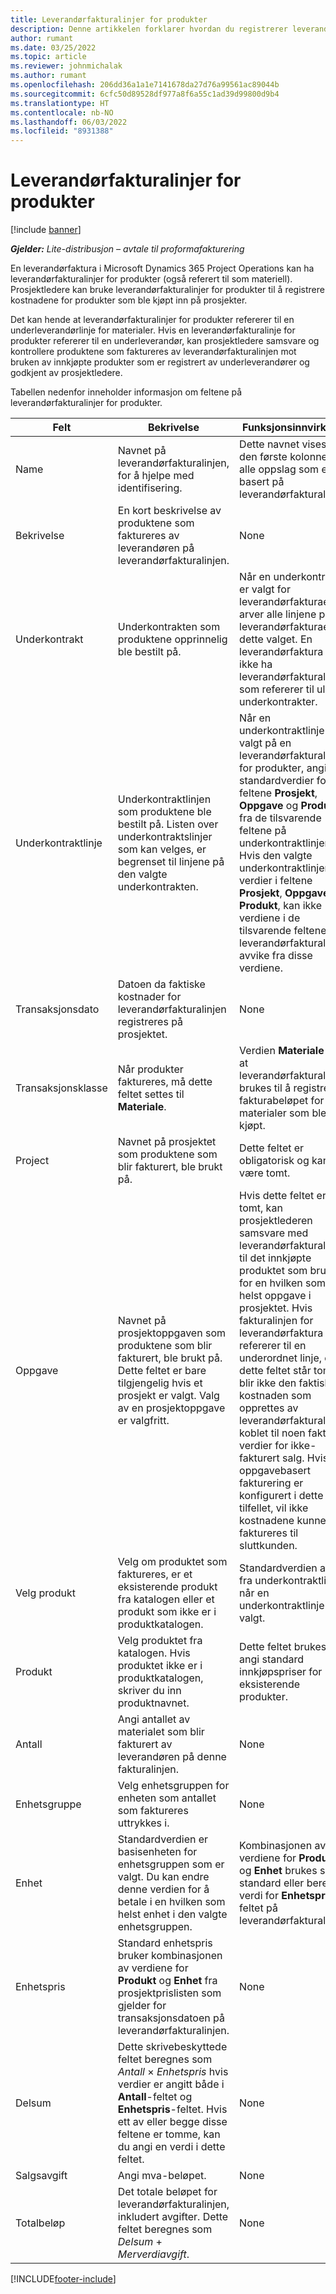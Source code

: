 ```yaml
---
title: Leverandørfakturalinjer for produkter
description: Denne artikkelen forklarer hvordan du registrerer leverandørfakturalinjer for produkter og bruker de forskjellige feltene til å registrere produktkjøp fra leverandører.
author: rumant
ms.date: 03/25/2022
ms.topic: article
ms.reviewer: johnmichalak
ms.author: rumant
ms.openlocfilehash: 206dd36a1a1e7141678da27d76a99561ac89044b
ms.sourcegitcommit: 6cfc50d89528df977a8f6a55c1ad39d99800d9b4
ms.translationtype: HT
ms.contentlocale: nb-NO
ms.lasthandoff: 06/03/2022
ms.locfileid: "8931388"
---
```

# <a name="vendor-invoice-lines-for-products"></a>Leverandørfakturalinjer for produkter

[!include [banner](../../includes/dataverse-preview.md)]

_**Gjelder:** Lite-distribusjon – avtale til proformafakturering_

En leverandørfaktura i Microsoft Dynamics 365 Project Operations kan ha leverandørfakturalinjer for produkter (også referert til som materiell). Prosjektledere kan bruke leverandørfakturalinjer for produkter til å registrere kostnadene for produkter som ble kjøpt inn på prosjekter.

Det kan hende at leverandørfakturalinjer for produkter refererer til en underleverandørlinje for materialer. Hvis en leverandørfakturalinje for produkter refererer til en underleverandør, kan prosjektledere samsvare og kontrollere produktene som faktureres av leverandørfakturalinjen mot bruken av innkjøpte produkter som er registrert av underleverandører og godkjent av prosjektledere.

Tabellen nedenfor inneholder informasjon om feltene på leverandørfakturalinjer for produkter.

| Felt | Bekrivelse | Funksjonsinnvirkning |
| --- | --- | --- |
| Name | Navnet på leverandørfakturalinjen, for å hjelpe med identifisering. | Dette navnet vises som den første kolonnen i alle oppslag som er basert på leverandørfakturalinjer. |
| Bekrivelse | En kort beskrivelse av produktene som faktureres av leverandøren på leverandørfakturalinjen. | None |
| Underkontrakt | Underkontrakten som produktene opprinnelig ble bestilt på. | Når en underkontrakt er valgt for leverandørfakturaen, arver alle linjene på leverandørfakturaen dette valget. En leverandørfaktura kan ikke ha leverandørfakturalinjer som refererer til ulike underkontrakter. |
| Underkontraktlinje | Underkontraktlinjen som produktene ble bestilt på. Listen over underkontraktslinjer som kan velges, er begrenset til linjene på den valgte underkontrakten. | Når en underkontraktlinje er valgt på en leverandørfakturalinje for produkter, angis standardverdier for feltene **Prosjekt**, **Oppgave** og **Produkt** fra de tilsvarende feltene på underkontraktlinjen. Hvis den valgte underkontraktlinjen har verdier i feltene **Prosjekt**, **Oppgave** og **Produkt**, kan ikke verdiene i de tilsvarende feltene på leverandørfakturalinjen avvike fra disse verdiene. |
| Transaksjonsdato | Datoen da faktiske kostnader for leverandørfakturalinjen registreres på prosjektet. | None|
| Transaksjonsklasse | Når produkter faktureres, må dette feltet settes til **Materiale**. | Verdien **Materiale** angir at leverandørfakturalinjen brukes til å registrere fakturabeløpet for materialer som ble kjøpt. |
| Project | Navnet på prosjektet som produktene som blir fakturert, ble brukt på. | Dette feltet er obligatorisk og kan ikke være tomt. |
| Oppgave | Navnet på prosjektoppgaven som produktene som blir fakturert, ble brukt på. Dette feltet er bare tilgjengelig hvis et prosjekt er valgt. Valg av en prosjektoppgave er valgfritt. | Hvis dette feltet er tomt, kan prosjektlederen samsvare med leverandørfakturalinjen til det innkjøpte produktet som brukes for en hvilken som helst oppgave i prosjektet. Hvis fakturalinjen for leverandørfaktura ikke refererer til en underordnet linje, og dette feltet står tomt, blir ikke den faktiske kostnaden som opprettes av leverandørfakturalinjen, koblet til noen faktiske verdier for ikke-fakturert salg. Hvis oppgavebasert fakturering er konfigurert i dette tilfellet, vil ikke kostnadene kunne faktureres til sluttkunden. |
| Velg produkt | Velg om produktet som faktureres, er et eksisterende produkt fra katalogen eller et produkt som ikke er i produktkatalogen. | Standardverdien angis fra underkontraktlinjen når en underkontraktlinje er valgt. |
| Produkt | Velg produktet fra katalogen. Hvis produktet ikke er i produktkatalogen, skriver du inn produktnavnet. | Dette feltet brukes til å angi standard innkjøpspriser for eksisterende produkter. |
| Antall | Angi antallet av materialet som blir fakturert av leverandøren på denne fakturalinjen. | None |
| Enhetsgruppe | Velg enhetsgruppen for enheten som antallet som faktureres uttrykkes i. | None |
| Enhet | Standardverdien er basisenheten for enhetsgruppen som er valgt. Du kan endre denne verdien for å betale i en hvilken som helst enhet i den valgte enhetsgruppen. | Kombinasjonen av verdiene for **Produkt** og **Enhet** brukes som standard eller beregnet verdi for **Enhetspris**-feltet på leverandørfakturalinjen. |
| Enhetspris | Standard enhetspris bruker kombinasjonen av verdiene for **Produkt** og **Enhet** fra prosjektprislisten som gjelder for transaksjonsdatoen på leverandørfakturalinjen. | None |
| Delsum | Dette skrivebeskyttede feltet beregnes som *Antall* &times; *Enhetspris* hvis verdier er angitt både i **Antall**-feltet og **Enhetspris**-feltet. Hvis ett av eller begge disse feltene er tomme, kan du angi en verdi i dette feltet. | None |
| Salgsavgift | Angi mva-beløpet. | None |
| Totalbeløp | Det totale beløpet for leverandørfakturalinjen, inkludert avgifter. Dette feltet beregnes som *Delsum* + *Merverdiavgift*. | None |

[!INCLUDE[footer-include](../../includes/footer-banner.md)]
